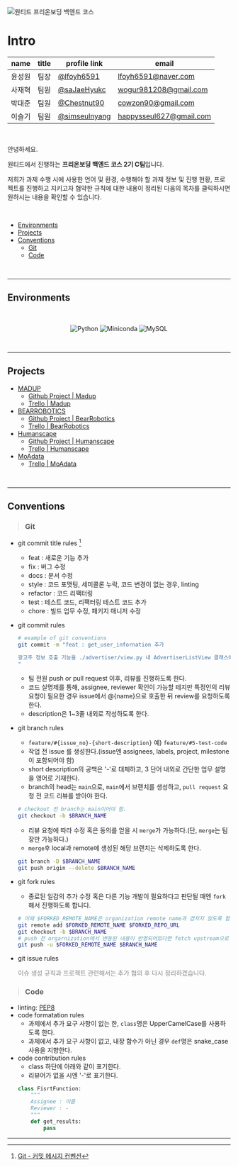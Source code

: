 ![원티드 프리온보딩 백엔드 코스](https://static.wanted.co.kr/images/events/3178/58ac3248.jpg)

# Intro
<div align="center">

| name | title | profile link | email |
|------|-------|--------------|-------|
| 윤성원 | 팀장 | [@lfoyh6591](https://github.com/lfoyh6591) | lfoyh6591@naver.com |
| 사재혁 | 팀원 | [@saJaeHyukc](https://github.com/saJaeHyukc) | wogur981208@gmail.com |
| 박대준 | 팀원 | [@Chestnut90](https://github.com/Chestnut90) | cowzon90@gmail.com |
| 이슬기 | 팀원 | [@simseulnyang](https://github.com/simseulnyang) | happysseul627@gmail.com |

</div>
</br>

안녕하세요. 

원티드에서 진행하는 <large>**프리온보딩 백엔드 코스 2기 C팀**</large>입니다.

저희가 과제 수행 시에 사용한 언어 및 환경, 수행해야 할 과제 정보 및 진행 현황, 프로젝트를 진행하고 지키고자 협약한 규칙에 대한 내용이 정리된 다음의 목차를 클릭하시면 원하시는 내용을 확인할 수 있습니다.

</br>

* [Environments](#environments)
* [Projects](#projects)
* [Conventions](#conventions)
    * [Git](#git)
    * [Code](#code)

</br>

---
## Environments
</br>
<div align="center">
  
  ![Python](https://img.shields.io/badge/Python-%20v3.8%20-blue.svg?&style=flat&logo=Python&logoColor=white&labelColor=abcdef&cacheSeconds=3600$logoWidth=60)
  ![Miniconda](https://img.shields.io/badge/Conda-%20miniconda%20-lightgreen.svg?&style=flat&logo=Anaconda&logoColor=white&labelColor=44A833&cacheSeconds=3600$logoWidth=60)
  ![MySQL](https://img.shields.io/badge/MySQL-%20v8.0%20-4479A1.svg?&style=flat&logo=MySQL&labelColor=ffffff&cacheSeconds=3600$logoWidth=80)
</div>
</br>

---
## Projects

* [MADUP](https://github.com/PreOnboarding-Team-C/Madup)
    * [Github Project | Madup](https://github.com/orgs/PreOnboarding-Team-C/projects/1/views/2)
    * [Trello | Madup](https://trello.com/b/s0PLzIuF/madup) 
* [BEARROBOTICS](https://github.com/PreOnboarding-Team-C/BearRobotics)
    * [Github Project | BearRobotics](https://github.com/orgs/PreOnboarding-Team-C/projects/2/views/1)
    * [Trello | BearRobotics](https://trello.com/invite/b/p5wi33w9/38afe63b0131095d4b4e470154b52741/robotics) 
* [Humanscape](https://github.com/PreOnboarding-Team-C/Humanscape)
    * [Github Project | Humanscape](https://github.com/orgs/PreOnboarding-Team-C/projects/3/views/2)
    * [Trello | Humanscape](https://trello.com/invite/b/kLvSNrY9/b1f7a69706839f0e0f6049238a3b5d4b/humanscape)
* [MoAdata](https://github.com/PreOnboarding-Team-C/MoaData)
    * [Trello | MoAdata](https://trello.com/invite/b/MhjfeAvw/e520d2ef3b1cd5cd325fcca763f900e0/moadata)

</br>

---
## Conventions
> ### Git
* git commit title rules [^1]
    * feat : 새로운 기능 추가
    * fix : 버그 수정
    * docs : 문서 수정
    * style : 코드 포맷팅, 세미콜론 누락, 코드 변경이 없는 경우, linting
    * refactor : 코드 리팩터링
    * test : 테스트 코드, 리팩터링 테스트 코드 추가
    * chore : 빌드 업무 수정, 패키지 매니저 수정
* git commit rules
    ```bash
    # example of git conventions
    git commit -m "feat : get_user_infornation 추가

    광고주 정보 호출 기능을 ./advertiser/view.py 내 AdvertiserListView 클래스에 추가
    "
    ```
    * 팀 전원 push or pull request 이후, 리뷰를 진행하도록 한다.
    * 코드 실명제를 통해, assignee, reviewer 확인이 가능할 테지만 특정인의 리뷰 요청이 필요한 경우 issue에서 @{name}으로 호출한 뒤 review를 요청하도록 한다.
    * description은 1~3줄 내외로 작성하도록 한다.
* git branch rules
    * `feature/#{issue_no}-{short-description}` 예) `feature/#5-test-code`
    * 작업 전 issue 를 생성한다.(issue엔 assignees, labels, project, milestone이 포함되어야 함)
    * short description의 공백은 '-'로 대체하고, 3 단어 내외로 간단한 업무 설명을 영어로 기재한다.
    * branch의 head는 `main`으로, `main`에서 브랜치를 생성하고, `pull request` 요청 전 코드 리뷰를 받아야 한다.
    ```bash
    # checkout 전 branch는 main이어야 함.
    git checkout -b $BRANCH_NAME
    ```
    * 리뷰 요청에 따라 수정 혹은 동의를 얻을 시 `merge`가 가능하다.(단, `merge`는 팀장만 가능하다.)
    * `merge`후 local과 remote에 생성된 해당 브랜치는 삭제하도록 한다.
    ```bash
    git branch -D $BRANCH_NAME
    git push origin --delete $BRANCH_NAME
    ```
* git fork rules
    * 종료된 일감의 추가 수정 혹은 다른 기능 개발이 필요하다고 판단될 때엔 `fork`해서 진행하도록 합니다.
    ```bash
    # 이때 $FORKED_REMOTE_NAME은 organization remote name과 겹치지 않도록 함.
    git remote add $FORKED_REMOTE_NAME $FORKED_REPO_URL
    git checkout -b $BRANCH_NAME
    # push 전 orgarnization에서 변동된 내용이 반영되어있다면 fetch upstream으로 conflict 발생 지점을 해결 필요함. 
    git push -u $FORKED_REMOTE_NAME $BRANCH_NAME
    ```

* git issue rules
    
   <span style="color:#888888">이슈 생성 규칙과 프로젝트 관련해서는 추가 협의 후 다시 정리하겠습니다.</span>
> ### Code
* linting: [PEP8](https://peps.python.org/pep-0008/)
* code formatation rules
    * 과제에서 추가 요구 사항이 없는 한, `class`명은 UpperCamelCase를 사용하도록 한다.
    * 과제에서 추가 요구 사항이 없고, 내장 함수가 아닌 경우 `def`명은 snake_case 사용을 지향한다.
* code contribution rules
    * class 하단에 아래와 같이 표기한다. 
    * 리뷰어가 없을 시엔 '-'로 표기한다.
    ```python
    class FisrtFunction:
        """
        Assignee : 이름
        Reviewer : -
        """
        def get_results:
            pass
    ```



---

[^1]: [Git - 커밋 메시지 컨벤션](https://doublesprogramming.tistory.com/256)
